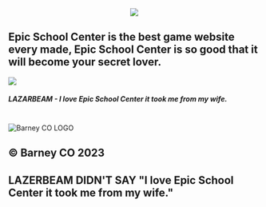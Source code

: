 <center><img src="https://epicschoolcenter.com/img/logo.png"></center>

<h2>Epic School Center is the best game website every made, Epic School Center is so good that it will become your secret lover.</h2>

<img src="https://yt3.googleusercontent.com/ytc/AIf8zZT8kUzPLs-AoDgI7msCxn9fkVdH7npYW3pCXtqbtg=s176-c-k-c0x00ffffff-no-rj"><h5>LAZARBEAM - I love Epic School Center it took me from my wife.</h5>




<footer>
    <br><img src="https://epicschoolcenter.com//img/barney-co.png" alt="Barney CO LOGO">
    <h2><a>©</a> Barney CO 2023</h2>
</footer>

<h2>LAZERBEAM DIDN'T SAY "I love Epic School Center it took me from my wife."</h2>
